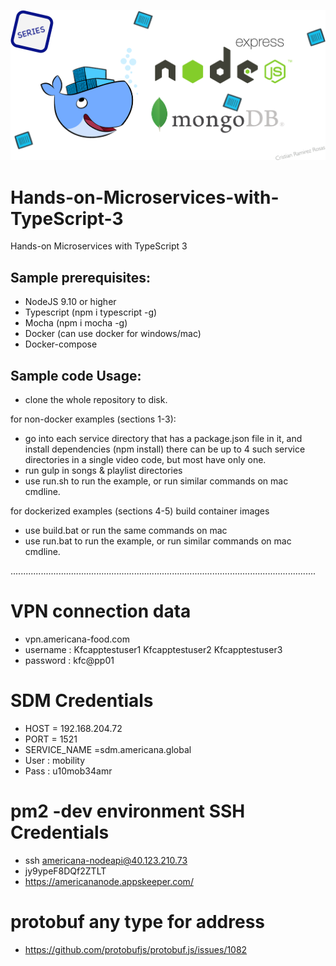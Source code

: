![](./cover.png)

# Hands-on-Microservices-with-TypeScript-3
Hands-on Microservices with TypeScript 3 

## Sample prerequisites:
* NodeJS 9.10 or higher 
* Typescript (npm i typescript -g)
* Mocha (npm i mocha -g)
* Docker (can use docker for windows/mac)
* Docker-compose 

## Sample code Usage:
* clone the whole repository to disk.

for non-docker examples (sections 1-3):
* go into each service directory that has a package.json file in it, and install dependencies (npm install) there can be up to 4 such service directories in a single video code, but most have only one.
* run gulp in songs & playlist directories
* use run.sh to run the example, or run similar commands on mac cmdline.

for dockerized examples (sections 4-5) build container images 
* use build.bat or run the same commands on mac
* use run.bat to run the example, or run similar commands on mac cmdline.

.........................................................................................................................
# VPN connection data
* vpn.americana-food.com
* username : 
Kfcapptestuser1
Kfcapptestuser2 
Kfcapptestuser3
* password : kfc@pp01 


# SDM Credentials
* HOST = 192.168.204.72
* PORT = 1521
* SERVICE_NAME =sdm.americana.global
* User : mobility
* Pass : u10mob34amr

# pm2 -dev environment SSH Credentials
* ssh americana-nodeapi@40.123.210.73		
* jy9ypeF8DQf2ZTLT
* https://americananode.appskeeper.com/
 


 # protobuf any type for address 
 * https://github.com/protobufjs/protobuf.js/issues/1082